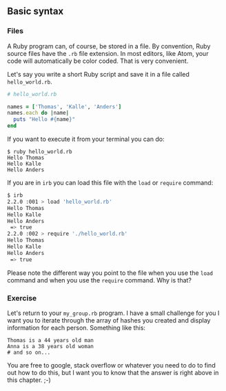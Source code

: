 ## Basic syntax

### Files
A Ruby program can, of course, be stored in a file. By convention, Ruby source files have the `.rb` file extension. In most editors, like Atom, your code will automatically be color coded. That is very convenient.

Let's say you write a short Ruby script and save it in a file called `hello_world.rb`. 

```ruby
# hello_world.rb

names = ['Thomas', 'Kalle', 'Anders']
names.each do |name|
  puts "Hello #{name}"
end

```

If you want to execute it from your terminal you can do:

```shell
$ ruby hello_world.rb
Hello Thomas
Hello Kalle
Hello Anders
```

If you are in `irb` you can load this file with the `load` or `require` command:

```bash
$ irb
2.2.0 :001 > load 'hello_world.rb'
Hello Thomas
Hello Kalle
Hello Anders
 => true 
2.2.0 :002 > require './hello_world.rb'
Hello Thomas
Hello Kalle
Hello Anders
 => true 
```

Please note the different way you point to the file when you use the `load` command and when you use the `require` command. Why is that?

### Exercise

Let's return to your `my_group.rb` program. I have a small challenge for you
I want you to iterate through the array of hashes you created and display information for each person. Something like this:
```
Thomas is a 44 years old man
Anna is a 38 years old woman
# and so on...
```
You are free to google, stack overflow or whatever you need to do to find out how to do this, but I want you to know that the answer is right above in this chapter. ;-)










